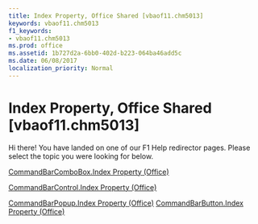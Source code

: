 ```yaml
---
title: Index Property, Office Shared [vbaof11.chm5013]
keywords: vbaof11.chm5013
f1_keywords:
- vbaof11.chm5013
ms.prod: office
ms.assetid: 1b727d2a-6bb0-402d-b223-064ba46add5c
ms.date: 06/08/2017
localization_priority: Normal
---
```



# Index Property, Office Shared [vbaof11.chm5013]

Hi there! You have landed on one of our F1 Help redirector pages. Please select the topic you were looking for below.

[CommandBarComboBox.Index Property (Office)](http://msdn.microsoft.com/library/a844b760-d165-02aa-41ad-0bc75c55d0ed%28Office.15%29.aspx)

[CommandBarControl.Index Property (Office)](http://msdn.microsoft.com/library/0f4e6561-d53a-ed9d-3d24-7306dbe69bd6%28Office.15%29.aspx)

[CommandBarPopup.Index Property (Office)](http://msdn.microsoft.com/library/6f6f6d1f-a59a-cf52-d273-a732652b4f05%28Office.15%29.aspx)
[CommandBarButton.Index Property (Office)](http://msdn.microsoft.com/library/2924d346-735b-cdb3-6237-f840f017cf3e%28Office.15%29.aspx)

